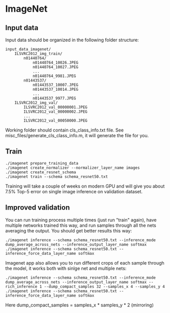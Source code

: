 ImageNet
========

Input data
----------

Input data should be organized in the following folder structure:

	input_data_imagenet/
		ILSVRC2012_img_train/
			n01440764/
				n01440764_10026.JPEG
				n01440764_10027.JPEG
				...
				n01440764_9981.JPEG
			n01443537/
				n01443537_10007.JPEG
				n01443537_10014.JPEG
				...
				n01443537_9977.JPEG
		ILSVRC2012_img_val/
			ILSVRC2012_val_00000001.JPEG
			ILSVRC2012_val_00000002.JPEG
			...
			ILSVRC2012_val_00050000.JPEG

Working folder should contain cls_class_info.txt file. See misc_files/generate_cls_class_info.m, it will generate the file for you.

Train
-----

	./imagenet prepare_training_data
	./imagenet create_normalizer --normalizer_layer_name images
	./imagenet create_resnet_schema
	./imagenet train --schema schema_resnet50.txt
	
Training will take a couple of weeks on modern GPU and will give you about 7.5% Top-5 error on single image inference on validation dataset.

Improved validation
-------------------

You can run training process multiple times (just run "train" again), have multiple networks trained this way, and run samples through all the nets averaging the output. You should get better results this way:

	./imagenet inference --schema schema_resnet50.txt --inference_mode dump_average_across_nets --inference_output_layer_name softmax
	./imagenet inference --schema schema_resnet50.txt --inference_force_data_layer_name softmax

Imagenet app also allows you to run different crops of each sample through the model, it works both with sinlge net and multiple nets:

	./imagenet inference --schema schema_resnet50.txt --inference_mode dump_average_across_nets --inference_output_layer_name softmax --rich_inference 1 --dump_compact_samples 32 --samples_x 4 --samples_y 4
	./imagenet inference --schema schema_resnet50.txt --inference_force_data_layer_name softmax

Here dump_compact_samples = samples_x * samples_y * 2 (mirroring)
